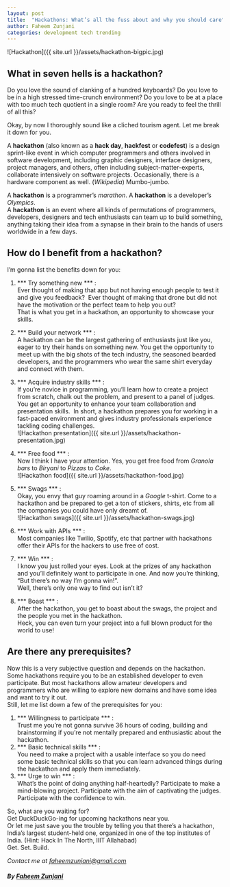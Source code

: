 ```yaml
---
layout: post
title:  "Hackathons: What’s all the fuss about and why you should care"
author: Faheem Zunjani
categories: development tech trending
---
```


![Hackathon]({{ site.url }}/assets/hackathon-bigpic.jpg)

## What in seven hells is a hackathon?
Do you love the sound of clanking of a hundred keyboards? Do you love to be in a high stressed time-crunch environment? Do you love to be at a place with too much tech quotient in a single room? Are you ready to feel the thrill of all this?  

Okay, by now I thoroughly sound like a cliched tourism agent. Let me break it down for you.  

A **hackathon** (also known as a **hack day**, **hackfest** or **codefest**) is a design sprint-like event in which computer programmers and others involved in software development, including graphic designers, interface designers, project managers, and others, often including subject-matter-experts, collaborate intensively on software projects. Occasionally, there is a hardware component as well. (_Wikipedia_)
Mumbo-jumbo.  

A **hackathon** is a programmer’s _marathon_. A **hackathon** is a developer’s _Olympics_.   
A **hackathon** is an event where all kinds of permutations of programmers, developers, designers and tech enthusiasts can team up to build something, anything taking their idea from a synapse in their brain to the hands of users worldwide in a few days.  

## How do I benefit from a hackathon?
I’m gonna list the benefits down for you:  
1. *** Try something new *** :  
Ever thought of making that app but not having enough people to test it and give you feedback?  Ever thought of making that drone but did not have the motivation or the perfect team to help you out?  
That is what you get in a hackathon, an opportunity to showcase your skills.
1. *** Build your network *** :  
A hackathon can be the largest gathering of enthusiasts just like you, eager to try their hands on something new. You get the opportunity to meet up with the big shots of the tech industry, the seasoned bearded developers, and the programmers who wear the same shirt everyday and connect with them.
1. *** Acquire industry skills ***  :  
If you’re novice in programming, you’ll learn how to create a project from scratch, chalk out the problem, and present to a panel of judges. You get an opportunity to enhance your team collaboration and presentation skills.  In short, a hackathon prepares you for working in a fast-paced environment and gives industry professionals experience tackling coding challenges.  
![Hackathon presentation]({{ site.url }}/assets/hackathon-presentation.jpg)  

1. *** Free food *** :  
Now I think I have your attention. Yes, you get free food from _Granola bars_ to _Biryani_ to _Pizzas_ to _Coke_.  
![Hackathon food]({{ site.url }}/assets/hackathon-food.jpg)  

1. *** Swags *** :  
Okay, you envy that guy roaming around in a _Google_ t-shirt. Come to a hackathon and be prepared to get a ton of stickers, shirts, etc from all the companies you could have only dreamt of.  
![Hackathon swags]({{ site.url }}/assets/hackathon-swags.jpg)  

1. *** Work with APIs *** :  
Most companies like Twilio, Spotify, etc that partner with hackathons offer their APIs for the hackers to use free of cost.
1. *** Win *** :  
I know you just rolled your eyes. Look at the prizes of any hackathon and you’ll definitely want to participate in one. And now you’re thinking, “But there’s no way I’m gonna win!”.   
Well, there’s only one way to find out isn’t it?
1. *** Boast *** :  
After the hackathon, you get to boast about the swags, the project and the people you met in the hackathon.   
Heck, you can even turn your project into a full blown product for the world to use!

## Are there any prerequisites?
Now this is a very subjective question and depends on the hackathon. Some hackathons require you to be an established developer to even participate. But most hackathons allow amateur developers and programmers who are willing to explore new domains and have some idea and want to try it out.  
Still, let me list down a few of the prerequisites for you:  
1. *** Willingness to participate *** :  
Trust me you’re not gonna survive 36 hours of coding, building and brainstorming if you’re not mentally prepared and enthusiastic about the hackathon.
1. *** Basic technical skills *** :  
You need to make a project with a usable interface so you do need some basic technical skills so that you can learn advanced things during the hackathon and apply them immediately.
1. *** Urge to win *** :  
What’s the point of doing anything half-heartedly? Participate to make a mind-blowing project. Participate with the aim of captivating the judges. Participate with the confidence to win.   

So, what are you waiting for?   
Get DuckDuckGo-ing for upcoming hackathons near you.   
Or let me just save you the trouble by telling you that there’s a hackathon, India’s largest student-held one, organized in one of the top institutes of India. (Hint: Hack In The North, IIIT Allahabad)   
Get. Set. Build.

_Contact me at [faheemzunjani@gmail.com](mailto:faheemzunjani@gmail.com)_
##### By [Faheem Zunjani](https://facebook.com/faheemzunjani)

